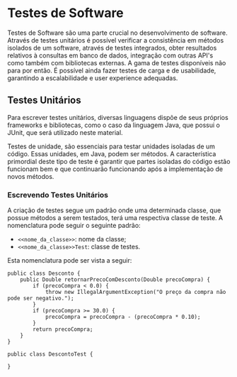 # Testes de Software

Testes de Software são uma parte crucial no desenvolvimento de software. Através de testes unitários é possível verificar a consistência em métodos isolados de um software, através de testes integrados, obter resultados relativos à consultas em banco de dados, integração com outras API's como também com bibliotecas externas.
A gama de testes disponíveis não para por então. É possível ainda fazer testes de carga e de usabilidade, garantindo a escalabilidade e user experience adequadas.

## Testes Unitários
Para escrever testes unitários, diversas linguagens dispõe de seus próprios frameworks e bibliotecas, como o caso da linguagem Java, que possui o JUnit, que será utilizado neste material.

Testes de unidade, são essenciais para testar unidades isoladas de um código. Essas unidades, em Java, podem ser métodos. A característica primordial deste tipo de teste é garantir que partes isoladas do código estão funcionam bem e que continuarão funcionando após a implementação de novos métodos.

### Escrevendo Testes Unitários

A criação de testes segue um padrão onde uma determinada classe, que possue métodos a serem testados, terá uma respectiva classe de teste. A nomenclatura pode seguir o seguinte padrão:
* ``` <<nome_da_classe>> ```: nome da classe; 
* ```<<nome_da_classe>>Test```: classe de testes.

Esta nomenclatura pode ser vista a seguir:
```
public class Desconto {
	public Double retornarPrecoComDesconto(Double precoCompra) {
		if (precoCompra < 0.0) {
			throw new IllegalArgumentException("O preço da compra não pode ser negativo.");
		}
		if (precoCompra >= 30.0) {
			precoCompra = precoCompra - (precoCompra * 0.10);
		}
		return precoCompra;
	}
}
```

```
public class DescontoTest {
	
}
```
